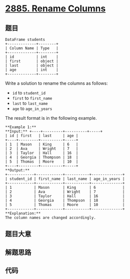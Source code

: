 # [2885. Rename Columns](https://leetcode.com/problems/rename-columns)

## 题目


    DataFrame students
    +-------------+--------+
    | Column Name | Type   |
    +-------------+--------+
    | id          | int    |
    | first       | object |
    | last        | object |
    | age         | int    |
    +-------------+--------+
    

Write a solution to rename the columns as follows:

  * `id` to `student_id`
  * `first` to `first_name`
  * `last` to `last_name`
  * `age` to `age_in_years`

The result format is in the following example.



    
    
    **Example 1:**
    **Input:** +----+---------+----------+-----+
    | id | first   | last     | age |
    +----+---------+----------+-----+
    | 1  | Mason   | King     | 6   |
    | 2  | Ava     | Wright   | 7   |
    | 3  | Taylor  | Hall     | 16  |
    | 4  | Georgia | Thompson | 18  |
    | 5  | Thomas  | Moore    | 10  |
    +----+---------+----------+-----+
    **Output:**
    +------------+------------+-----------+--------------+
    | student_id | first_name | last_name | age_in_years |
    +------------+------------+-----------+--------------+
    | 1          | Mason      | King      | 6            |
    | 2          | Ava        | Wright    | 7            |
    | 3          | Taylor     | Hall      | 16           |
    | 4          | Georgia    | Thompson  | 18           |
    | 5          | Thomas     | Moore     | 10           |
    +------------+------------+-----------+--------------+
    **Explanation:** 
    The column names are changed accordingly.


## 题目大意

## 解题思路

## 代码

```javascript

```

